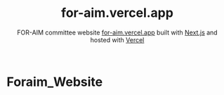 <h1 align="center">
  for-aim.vercel.app
</h1>
<p align="center">
  FOR-AIM committee website <a href="https://for-aim.vercel.app/" target="_blank">for-aim.vercel.app</a> built with <a href="https://nextjs.org/" target="_blank">Next.js</a> and hosted with <a href="https://vercel.com/" target="_blank">Vercel</a>
</p>
<br>

# Foraim_Website
